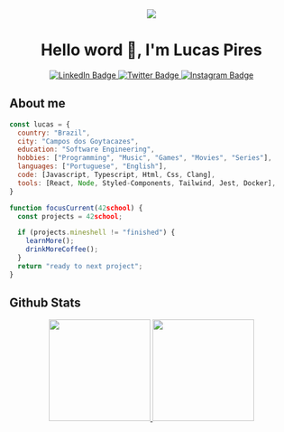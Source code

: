 
<div id="header" align="center">
  <div>
    <img src="https://media3.giphy.com/media/qgQUggAC3Pfv687qPC/giphy.gif?cid=ecf05e47u98u4yut0kktmc096cwr719cxn2svw4m85pdw8pw&rid=giphy.gif&ct=g"/>
  </div>
  <h1>Hello word 👋, I'm Lucas Pires</h1>
  <div id="badges">
    <a href="https://www.linkedin.com/in/ilucaspires/">
      <img src="https://img.shields.io/badge/LinkedIn-blue?style=for-the-badge&logo=linkedin&logoColor=white" alt="LinkedIn Badge"/>
    </a>
    <a href="https://twitter.com/LucasPN01">
     <img src="https://img.shields.io/badge/Twitter-blue?style=for-the-badge&logo=twitter&logoColor=white" alt="Twitter Badge"/>
    </a>
    <a href="https://www.instagram.com/ilucaspires/">
      <img src="https://img.shields.io/badge/Instagram-blue?style=for-the-badge&logo=instagram&logoColor=white" alt="Instagram Badge"/>
    </a>
  </div>
</div>


## About me

```javascript
const lucas = {
  country: "Brazil",
  city: "Campos dos Goytacazes",
  education: "Software Engineering",
  hobbies: ["Programming", "Music", "Games", "Movies", "Series"],
  languages: ["Portuguese", "English"],
  code: [Javascript, Typescript, Html, Css, Clang],
  tools: [React, Node, Styled-Components, Tailwind, Jest, Docker],
}

function focusCurrent(42school) {
  const projects = 42school;

  if (projects.mineshell != "finished") {
    learnMore();
    drinkMoreCoffee();
  }
  return "ready to next project";
}
```

## Github Stats

<div align="center">
  <a href="https://github.com/iLucaspires">
  <img height="180em" src="https://github-readme-stats.vercel.app/api?username=iLucaspires&show_icons=true&theme=prussian&include_all_commits=true&count_private=true"/>
  <img height="180em" src="https://github-readme-stats.vercel.app/api/top-langs/?username=iLucaspires&layout=compact&langs_count=7&theme=prussian"/>
  </div>

